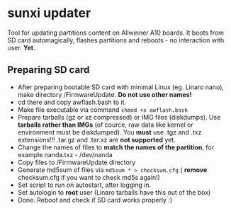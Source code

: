 # sunxi updater

Tool for updating partitions content on Allwinner A10 boards. It boots from SD card automagically, flashes partitions and reboots - no interaction with user. **Yet**.

## Preparing SD card

* After preparing bootable SD card with minimal Linux (eg. Linaro nano), make directory /FirmwareUpdate. **Do not use other names!**
* cd there and copy awflash.bash to it.
* Make file executable via command `chmod +x awflash.bash`
* Prepare tarballs (gz or xz compressed) or IMG files (diskdumps). Use **tarballs rather than IMGs** (of cource, raw data like kernel or environment must be diskdumped). You **must** use .tgz and .txz extensions!!! .tar.gz and .tar.xz are **not supported** yet.
* Change the names of files to **match the names of the partition**, for example nanda.txz - /dev/nanda
* Copy files to /FirmwareUpdate directory
* Generate md5sum of files via `md5sum * > checksum.cfg` ( **remove** checksum.cfg if you want to check md5s again!)
* Set script to run on autostart, after logging in.
* Set autologin to **root** user (Linaro tarballs have this out of the box)
* Done. Reboot and check if SD card works properly :)
